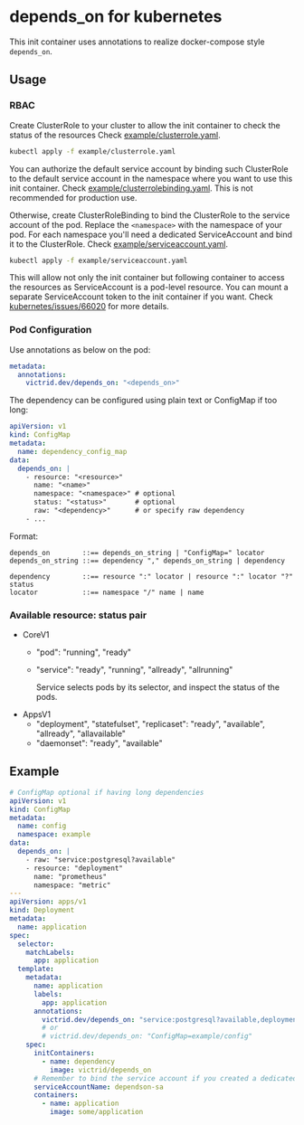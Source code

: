# depends_on for kubernetes

This init container uses annotations to realize docker-compose style `depends_on`.

## Usage

### RBAC
Create ClusterRole to your cluster to allow the init container to check the status of the resources
Check [example/clusterrole.yaml](example/clusterrole.yaml).

```bash
kubectl apply -f example/clusterrole.yaml
```

You can authorize the default service account by binding such ClusterRole to the default service account in the namespace
where you want to use this init container. Check [example/clusterrolebinding.yaml](example/clusterrolebinding.yaml). This
is not recommended for production use.

Otherwise, create ClusterRoleBinding to bind the ClusterRole to the service account of the pod. Replace the `<namespace>` with the
namespace of your pod. For each namespace you'll need a dedicated ServiceAccount and bind it to the ClusterRole. Check
[example/serviceaccount.yaml](example/serviceaccount.yaml).

```bash
kubectl apply -f example/serviceaccount.yaml
```

This will allow not only the init container but following container to access the resources as ServiceAccount is a pod-level
resource. You can mount a separate ServiceAccount token to the init container if you want. 
Check [kubernetes/issues/66020](https://github.com/kubernetes/kubernetes/issues/66020) for more details.

### Pod Configuration

Use annotations as below on the pod:

```yaml
metadata:
  annotations:
    victrid.dev/depends_on: "<depends_on>"
```

The dependency can be configured using plain text or ConfigMap if too long:

```yaml
apiVersion: v1
kind: ConfigMap
metadata:
  name: dependency_config_map
data:
  depends_on: |
    - resource: "<resource>"
      name: "<name>"
      namespace: "<namespace>" # optional
      status: "<status>"       # optional
      raw: "<dependency>"      # or specify raw dependency
    - ...
```

Format:

```
depends_on        ::== depends_on_string | "ConfigMap=" locator
depends_on_string ::== dependency "," depends_on_string | dependency

dependency        ::== resource ":" locator | resource ":" locator "?" status
locator           ::== namespace "/" name | name
```

### Available resource: status pair

- CoreV1
  - "pod": "running", "ready"
  - "service": "ready", "running", "allready", "allrunning"
  
    Service selects pods by its selector, and inspect the status of the pods.
- AppsV1
  - "deployment", "statefulset", "replicaset": "ready", "available", "allready", "allavailable"
  - "daemonset": "ready", "available"


## Example

```yaml
# ConfigMap optional if having long dependencies
apiVersion: v1
kind: ConfigMap
metadata:
  name: config
  namespace: example
data:
  depends_on: |
    - raw: "service:postgresql?available"
    - resource: "deployment"
      name: "prometheus"
      namespace: "metric"
---
apiVersion: apps/v1
kind: Deployment
metadata:
  name: application
spec:
  selector:
    matchLabels:
      app: application
  template:
    metadata:
      name: application
      labels:
        app: application
      annotations:
        victrid.dev/depends_on: "service:postgresql?available,deployment:metric/prometheus"
        # or
        # victrid.dev/depends_on: "ConfigMap=example/config"
    spec:
      initContainers:
        - name: dependency
          image: victrid/depends_on
      # Remember to bind the service account if you created a dedicated one
      serviceAccountName: dependson-sa
      containers:
        - name: application
          image: some/application
```
